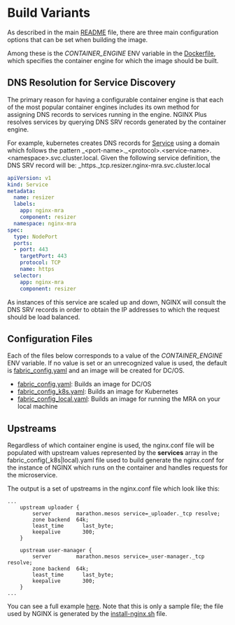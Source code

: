 # Build Variants
As described in the main [README](../README.md) file, there are three main configuration options that
can be set when building the image.

Among these is the _CONTAINER_ENGINE_ ENV variable in the [Dockerfile](../Dockerfile), which specifies the
container engine for which the image should be built.

## DNS Resolution for Service Discovery
The primary reason for having a configurable container engine is that each of the most popular container engines
includes its own method for assigning DNS records to services running in the engine. NGINX Plus resolves services
by querying DNS SRV records generated by the container engine.

For example, kubernetes creates DNS records for [Service](https://kubernetes.io/docs/concepts/services-networking/service/) 
using a domain which follows the pattern \_\<port-name>.\_\<protocol>.\<service-name>.\<namespace>.svc.cluster.local. Given
the following service definition, the DNS SRV record will be: \_https.\_tcp.resizer.nginx-mra.svc.cluster.local

```yaml
apiVersion: v1
kind: Service
metadata:
  name: resizer
  labels:
    app: nginx-mra
    component: resizer
  namespace: nginx-mra
spec:
  type: NodePort
  ports:
  - port: 443
    targetPort: 443
    protocol: TCP
    name: https
  selector:
    app: nginx-mra
    component: resizer
```  

As instances of this service are scaled up and down, NGINX will consult the DNS SRV records in order to obtain the
IP addresses to which the request should be load balanced.

## Configuration Files
Each of the files below corresponds to a value of the _CONTAINER_ENGINE_ ENV variable. If no value is set or an unrecognized value is used, 
the default is [fabric_config.yaml](fabric/fabric_config.yaml) and an image will be created for DC/OS.
- [fabric_config.yaml](fabric/fabric_config.yaml): Builds an image for DC/OS
- [fabric_config_k8s.yaml](fabric/fabric_config_k8s.yaml): Builds an image for Kubernetes
- [fabric_config_local.yaml](fabric/fabric_config_local.yaml): Builds an image for running the MRA on your local machine

## Upstreams
Regardless of which container engine is used, the nginx.conf file will be populated with upstream values represented by
the **services** array in the fabric_config(_k8s|local).yaml file used to build generate the nginx.conf for the
instance of NGINX which runs on the container and handles requests for the microservice.

The output is a set of upstreams in the nginx.conf file which look like this:
```
...    
    upstream uploader {
        server        marathon.mesos service=_uploader._tcp resolve;
        zone backend  64k;
        least_time 		last_byte;
        keepalive 		300;
    }
    
    upstream user-manager {
        server        marathon.mesos service=_user-manager._tcp resolve;
        zone backend  64k;
        least_time 		last_byte;
        keepalive 		300;
    }
...    
```

You can see a full example [here](nginx.conf). Note that this is only a sample file; the file used by NGINX is
generated by the [install-nginx.sh](../install-nginx.sh) file.

